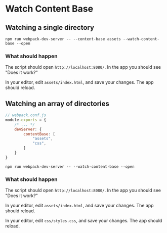 # Watch Content Base

## Watching a single directory

```shell
npm run webpack-dev-server -- --content-base assets --watch-content-base --open
```

### What should happen

The script should open `http://localhost:8080/`. In the app you should see "Does it work?"

In your editor, edit `assets/index.html`, and save your changes. The app should reload.


## Watching an array of directories

```javascript
// webpack.conf.js
module.exports = {
	/* ... */
	devServer: {
		contentBase: [
			"assets",
			"css",
		]
	}
}
```

```shell
npm run webpack-dev-server -- --watch-content-base --open
```

### What should happen

The script should open `http://localhost:8080/`. In the app you should see "Does it work?"

In your editor, edit `assets/index.html`, and save your changes. The app should reload.

In your editor, edit `css/styles.css`, and save your changes. The app should reload.
